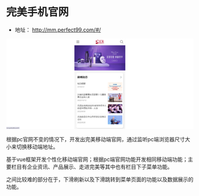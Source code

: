 
# 完美手机官网

- 地址：
http://mm.perfect99.com/#/

![img](assets/%E5%AE%8C%E7%BE%8E%E6%89%8B%E6%9C%BA%E5%AE%98%E7%BD%91.jpg)

根据pc官网不变的情况下，开发出完美移动端官网，通过监听pc端浏览器尺寸大小来切换移动端地址。

基于vue框架开发个性化移动端官网；根据pc端官网功能开发相同移动端功能；主要栏目有企业资讯、产品展示、走进完美等其中也有栏目下子菜单功能。

之间比较难的部分在于，下滑刷新以及下滑跳转到菜单页面的功能以及数据展示的功能。